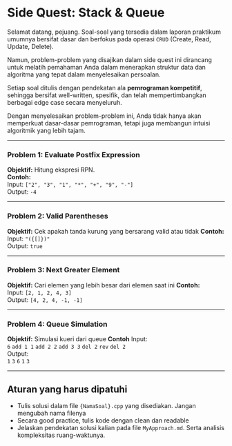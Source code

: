 # Side Quest: Stack & Queue 

Selamat datang, pejuang.
Soal-soal yang tersedia dalam laporan praktikum umumnya bersifat dasar dan berfokus pada operasi `CRUD` (Create, Read, Update, Delete).

Namun, problem-problem yang disajikan dalam side quest ini dirancang untuk melatih pemahaman Anda dalam menerapkan struktur data dan algoritma yang tepat dalam menyelesaikan persoalan.

Setiap soal ditulis dengan pendekatan ala **pemrograman kompetitif**, sehingga bersifat well-written, spesifik, dan telah mempertimbangkan berbagai edge case secara menyeluruh.

Dengan menyelesaikan problem-problem ini, Anda tidak hanya akan memperkuat dasar-dasar pemrograman, tetapi juga membangun intuisi algoritmik yang lebih tajam.

---


### Problem 1: Evaluate Postfix Expression  

**Objektif:** Hitung ekspresi RPN.  
**Contoh:**  
Input: `["2", "3", "1", "*", "+", "9", "-"]`  
Output: `-4`

---

### Problem 2: Valid Parentheses 

**Objektif:** Cek apakah tanda kurung yang bersarang valid atau tidak
**Contoh:**  
Input: `"({[]})"`  
Output: `true`

---

### Problem 3: Next Greater Element  

**Objektif:** Cari elemen yang lebih besar dari elemen saat ini
**Contoh:**  
Input: `[2, 1, 2, 4, 3]`  
Output: `[4, 2, 4, -1, -1]`

---

### Problem 4: Queue Simulation 

**Objektif:** Simulasi kueri dari queue
**Contoh** 
Input: <br>
`6`
`add 1 1`
`add 2 2`
`add 3 3`
`del 2`
`rev`
`del 2` <br>
Output: <br>
`1`
`3`
`6`
`1`
`3`

---

## Aturan yang harus dipatuhi
- Tulis solusi dalam file `{NamaSoal}.cpp` yang disediakan. Jangan mengubah nama filenya
- Secara good practice, tulis kode dengan clean dan readable
- Jelaskan pendekatan solusi kalian pada file `MyApproach.md`. Serta analisis kompleksitas ruang-waktunya.
